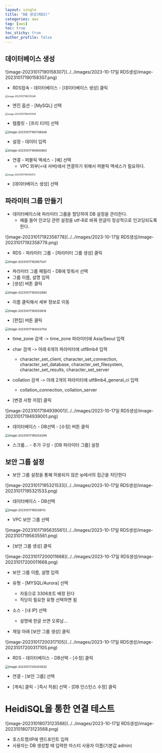 ```yaml
---
layout: single
title: "DB 생성(RDS)"
categories: aws
tag: [aws]
toc: true
toc_sticky: true
author_profile: false
---
```


## 데이터베이스 생성

![image-20231017190158307](../../images/2023-10-17일 RDS생성/image-20231017190158307.png)

* RDS접속 - 데이터베이스 - [데이터베이스 생성] 클릭 



<img src="../../images/2023-10-17일 RDS생성/image-20231017190315246.png" alt="image-20231017190315246" style="zoom:50%;" />

* 엔진 옵션 - [MySQL] 선택



<img src="../../images/2023-10-17일 RDS생성/image-20231017190431259.png" alt="image-20231017190431259" style="zoom:50%;" />

* 템플릿 - [프리 티어] 선택



<img src="../../images/2023-10-17일 RDS생성/image-20231017190708948.png" alt="image-20231017190708948" style="zoom: 67%;" />

* 설정 - 데이터 입력



<img src="../../images/2023-10-17일 RDS생성/image-20231017190850863.png" alt="image-20231017190850863" style="zoom:67%;" />

* 연결 - 퍼블릭 엑세스 - [예] 선택
  * VPC 외부(=내 서버)에서 연결하기 위해서 퍼블릭 엑세스가 필요하다.



<img src="../../images/2023-10-17일 RDS생성/image-20231017191216473.png" alt="image-20231017191216473" style="zoom:50%;" />

* [데이터베이스 생성] 선택



## 파라미터 그룹 만들기

* 데이터베이스에 파라미터 그룹을 할당하여 DB 설정을 관리한다.
  * 예를 들어 인코딩 관련 설정을 utf-8로 바꿔 한글이 정상적으로 인코딩되도록 한다.



![image-20231017192358778](../../images/2023-10-17일 RDS생성/image-20231017192358778.png)

* RDS - 파라미터 그룹 - [파라미터 그룹 생성] 클릭



<img src="../../images/2023-10-17일 RDS생성/image-20231017192857547.png" alt="image-20231017192857547" style="zoom:67%;" />

* 파라미터 그룹 패밀리 - DB에 맞춰서 선택
* 그룹 이름, 설명 입력
* [생성] 버튼 클릭



<img src="../../images/2023-10-17일 RDS생성/image-20231017193002885.png" alt="image-20231017193002885" style="zoom:67%;" />

* 이름 클릭해서 세부 정보로 이동



<img src="../../images/2023-10-17일 RDS생성/image-20231017193053618.png" alt="image-20231017193053618" style="zoom:67%;" />

* [편집] 버튼 클릭



<img src="../../images/2023-10-17일 RDS생성/image-20231017194003754.png" alt="image-20231017194003754" style="zoom:67%;" />

* time_zone 검색 -> time_zone 파라미터에 Asia/Seoul 입력
* char 검색 -> 아래 6개의 파라미터에 utf8mb4 입력
  * character_set_client, character_set_connection, character_set_database, character_set_filesystem, character_set_results, character_set_server
* collation 검색 -> 아래 2개의 파라미터에 utf8mb4_general_ci 입력
  * collation_connection, collation_server

* [변경 사항 저장] 클릭



![image-20231017194939001](../../images/2023-10-17일 RDS생성/image-20231017194939001.png)

* 데이터베이스 - DB선택 - [수정] 버튼 클릭



<img src="../../images/2023-10-17일 RDS생성/image-20231017195054299.png" alt="image-20231017195054299" style="zoom:67%;" />

* 스크롤... - 추가 구성 - [DB 파라미터 그룹] 설정



## 보안 그룹 설정

* 보안 그룹 설정을 통해 허용되지 않은 ip에서의 접근을 차단한다



![image-20231017195321533](../../images/2023-10-17일 RDS생성/image-20231017195321533.png)

* 데이터베이스 - DB선택



<img src="../../images/2023-10-17일 RDS생성/image-20231017195538113.png" alt="image-20231017195538113" style="zoom: 67%;" />

* VPC 보안 그룹 선택



![image-20231017195635561](../../images/2023-10-17일 RDS생성/image-20231017195635561.png)

* [보안 그룹 생성] 클릭



![image-20231017200011668](../../images/2023-10-17일 RDS생성/image-20231017200011668.png)

* 보안 그룹 이름, 설명 입력
* 유형 - [MYSQL/Aurora] 선택
  * 자동으로 3306포트 배정 된다
  * 적당히 필요한 유형 선택하면 됨
* 소스 - [내 IP] 선택
  * 설명에 한글 쓰면 오류남...

* 제일 아래 [보안 그룹 생성] 클릭



![image-20231017200317105](../../images/2023-10-17일 RDS생성/image-20231017200317105.png)

* RDS - 데이터베이스  - DB선택 - [수정] 클릭



<img src="../../images/2023-10-17일 RDS생성/image-20231017200413532.png" alt="image-20231017200413532" style="zoom: 67%;" />

* 연결 - [보안 그룹] 선택 

* [계속] 클릭 - [즉시 적용] 선택 - [DB 인스턴스 수정] 클릭



# HeidiSQL을 통한 연결 테스트

![image-20231018073123568](../../images/2023-10-17일 RDS생성/image-20231018073123568.png)

* 호스트명/IP에 엔드포인트 입력
* 사용자는 DB 생성할 때 입력한 마스터 사용자 이름(기본값 admin)
